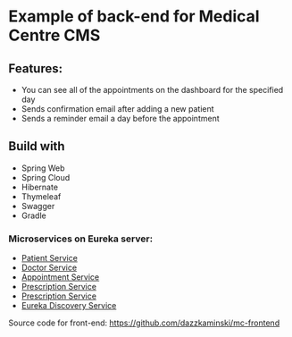 # Example of back-end for Medical Centre CMS

## Features:
* You can see all of the appointments on the dashboard for the specified day
* Sends confirmation email after adding a new patient
* Sends a reminder email a day before the appointment

## Build with
* Spring Web
* Spring Cloud
* Hibernate
* Thymeleaf
* Swagger
* Gradle

### Microservices on Eureka server:

* [Patient Service](https://mc-patient-service.herokuapp.com/)
* [Doctor Service](https://mc-doctor-service.herokuapp.com/)
* [Appointment Service](https://mc-appointment-service.herokuapp.com/)
* [Prescription Service](https://mc-prescription-service.herokuapp.com/)
* [Prescription Service](https://mc-mail-service.herokuapp.com/)
* [Eureka Discovery Service](https://mc-discovery-service.herokuapp.com/)

Source code for front-end: https://github.com/dazzkaminski/mc-frontend


